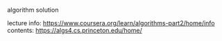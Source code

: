 algorithm solution 


lecture info: https://www.coursera.org/learn/algorithms-part2/home/info  
contents: https://algs4.cs.princeton.edu/home/
